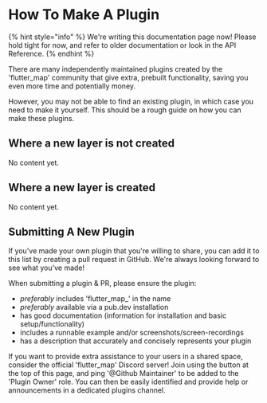 # How To Make A Plugin

{% hint style="info" %}
We're writing this documentation page now! Please hold tight for now, and refer to older documentation or look in the API Reference.
{% endhint %}

There are many independently maintained plugins created by the 'flutter\_map' community that give extra, prebuilt functionality, saving you even more time and potentially money.

However, you may not be able to find an existing plugin, in which case you need to make it yourself. This should be a rough guide on how you can make these plugins.

## Where a new layer is not created

No content yet.

## Where a new layer is created

No content yet.

## Submitting A New Plugin

If you've made your own plugin that you're willing to share, you can add it to this list by creating a pull request in GitHub. We're always looking forward to see what you've made!

When submitting a plugin & PR, please ensure the plugin:

* _preferably_ includes 'flutter\_map\_' in the name
* _preferably_ available via a pub.dev installation
* has good documentation (information for installation and basic setup/functionality)
* includes a runnable example and/or screenshots/screen-recordings
* has a description that accurately and concisely represents your plugin

If you want to provide extra assistance to your users in a shared space, consider the official 'flutter\_map' Discord server! Join using the button at the top of this page, and ping '@Github Maintainer' to be added to the 'Plugin Owner' role. You can then be easily identified and provide help or announcements in a dedicated plugins channel.
